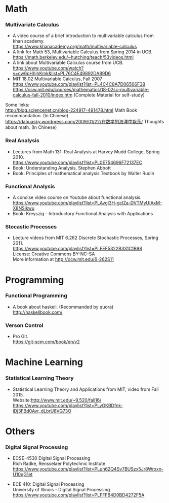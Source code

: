 # Math

### Multivariate Calculus
* A video course of a brief introduction to multivariable calculus from khan academy.  
https://www.khanacademy.org/math/multivariable-calculus  
* A link for Math 53, Multivariable Calculus from Spring 2014 in UCB.  
https://math.berkeley.edu/~hutching/teach/53videos.html
* A link about Multivariable Calculus course from UCB.  
https://www.youtube.com/watch?v=cw6pHhjhKmk&list=PL76C4E49892DA89D6
* MIT 18.02 Multivariable Calculus, Fall 2007  
https://www.youtube.com/playlist?list=PL4C4C8A7D06566F38  
https://ocw.mit.edu/courses/mathematics/18-02sc-multivariable-calculus-fall-2010/index.htm (Complete Material for self-study)

Some links:  
http://blog.sciencenet.cn/blog-224917-491478.html Math Book recommandation. (In Chinese)  
https://dahuasky.wordpress.com/2009/01/22/在数学的海洋中飘荡/ Thoughts about math. (In Chinese)

### Real Analysis
* Lectures from Math 131: Real Analysis at Harvey Mudd College, Spring 2010.  
https://www.youtube.com/playlist?list=PL0E754696F72137EC
* Book: Understanding Analysis, Stephen Abbott  
* Book: Principles of mathematical analysis Textbook by Walter Rudin  

### Functional Analysis  
* A concise video course on Youtube about functional analysis.  
https://www.youtube.com/playlist?list=PLAvgI3H-gclZa-DVTMyUIAxM-X8NSikwu  
* Book: Kreyszig - Introductory Functional Analysis with Applications  

### Stocastic Processes
* Lecture videos from MIT 6.262 Discrete Stochastic Processes, Spring 2011.  
https://www.youtube.com/playlist?list=PLEEF5322B331C1B98  
License: Creative Commons BY-NC-SA  
More information at http://ocw.mit.edu/6-262S11 

# Programming

### Functional Programming
* A book about haskell. (Recommanded by quora)  
http://haskellbook.com/

### Verson Control
* Pro Git.  
https://git-scm.com/book/en/v2

# Machine Learning

### Statistical Learning Theory
* Statistical Learning Theory and Applications from MIT, video from Fall 2015.  
Website:http://www.mit.edu/~9.520/fall16/   
https://www.youtube.com/playlist?list=PLyGKBDfnk-iDj3FBd0Avr_dLbrU8VG73O

# Others

### Digital Signal Processing
* ECSE-4530 Digital Signal Processing  
Rich Radke, Rensselaer Polytechnic Institute  
https://www.youtube.com/playlist?list=PLuh62Q4Sv7BUSzx5Jr8Wrxxn-U10qG1et

*  ECE 410: Digital Signal Processing  
University of Illinois - Digital Signal Processing  
https://www.youtube.com/playlist?list=PLFFF64D0BD4272F5A
